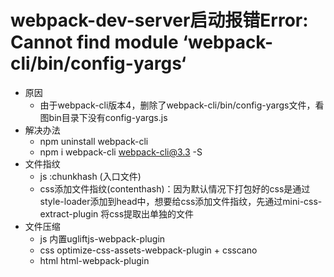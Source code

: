 # webpack-dev-server启动报错Error: Cannot find module ‘webpack-cli/bin/config-yargs‘
- 原因
  - 由于webpack-cli版本4，删除了webpack-cli/bin/config-yargs文件，看图bin目录下没有config-yargs.js
- 解决办法
  - npm uninstall webpack-cli
  - npm i webpack-cli webpack-cli@3.3 -S
- 文件指纹
  - js :chunkhash (入口文件)
  - css添加文件指纹(contenthash)：因为默认情况下打包好的css是通过style-loader添加到head中，想要给css添加文件指纹，先通过mini-css-extract-plugin 将css提取出单独的文件
- 文件压缩
   - js  内置ugliftjs-webpack-plugin
   - css optimize-css-assets-webpack-plugin + csscano
   - html html-webpack-plugin